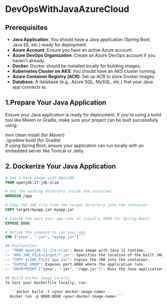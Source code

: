 # DevOpsWithJavaAzureCloud

## Prerequisites

- **Java Application**: You should have a Java application (Spring Boot, Java EE, etc.) ready for deployment.
- **Azure Account**: Ensure you have an active Azure account.
- **Azure DevOps Organization**: Create an Azure DevOps account if you haven't already.
- **Docker**: Docker should be installed locally for building images.
- **Kubernetes Cluster on AKS**: You should have an AKS cluster running.
- **Azure Container Registry (ACR)**: Set up ACR to store Docker images.
- **Database**: A database (e.g., Azure SQL, MySQL, etc.) that your Java app connects to.

## 1.Prepare Your Java Application
Ensure your Java application is ready for deployment. If you're using a build tool like Maven or Gradle, make sure your project can be built successfully using:

 mvn clean install (for Maven)<br>
 ./gradlew build (for Gradle)<br>
 If using Spring Boot, ensure your application can run locally with an embedded server like Tomcat or Jetty.

## 2. Dockerize Your Java Application


```dockerfile
# Use a base image with OpenJDK
FROM openjdk:17-jdk-slim

# Set the working directory inside the container
WORKDIR /app

# Copy the JAR file from the target directory into the container
COPY target/myapp.jar myapp.jar

# Expose the port your app runs on (usually 8080 for Spring Boot)
EXPOSE 8080

# Define the command to run your app
CMD ["java", "-jar", "myapp.jar"]```

## Explanation:
-- "FROM openjdk:11-jre-slim": Base image with Java 11 runtime.
-- "ARG JAR_FILE=target/*.jar": Specifies the location of the built JAR file.
-- "COPY ${JAR_FILE} app.jar": Copies the JAR into the container.
-- "EXPOSE 8080": Exposes port 8080 where the application runs.
-- "ENTRYPOINT ["java", "-jar", "/app.jar"]": Runs the Java application when the container starts.

## Build Docker Image Locally
To test your Dockerfile locally, run:
   
  ```docker build -t <your-docker-image-name> .
  docker run -p 8080:8080 <your-docker-image-name>```


